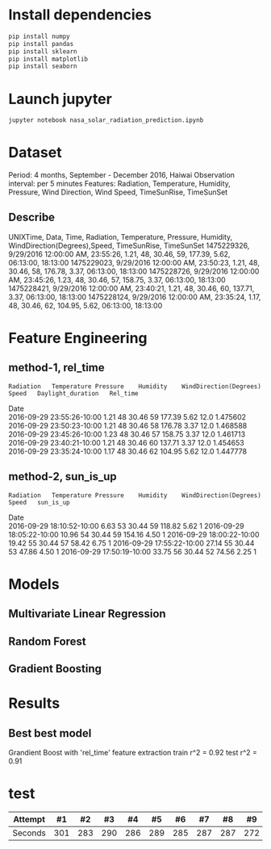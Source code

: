 # Install dependencies

```python
pip install numpy
pip install pandas
pip install sklearn
pip install matplotlib
pip install seaborn
```

# Launch jupyter
```python
jupyter notebook nasa_solar_radiation_prediction.ipynb
```

# Dataset

Period: 4 months, September - December 2016, Haiwai
Observation interval: per 5 minutes
Features: Radiation, Temperature, Humidity, Pressure, Wind Direction, Wind Speed, TimeSunRise, TimeSunSet

## Describe
UNIXTime,   Data,                   Time,       Radiation,  Temperature,    Pressure,   Humidity,   WindDirection(Degrees),Speed,   TimeSunRise,    TimeSunSet
1475229326, 9/29/2016 12:00:00 AM,  23:55:26,   1.21,       48,             30.46,      59,         177.39,                 5.62,   06:13:00,       18:13:00
1475229023, 9/29/2016 12:00:00 AM,  23:50:23,   1.21,       48,             30.46,      58,         176.78,                 3.37,   06:13:00,       18:13:00
1475228726, 9/29/2016 12:00:00 AM,  23:45:26,   1.23,       48,             30.46,      57,         158.75,                 3.37,   06:13:00,       18:13:00
1475228421, 9/29/2016 12:00:00 AM,  23:40:21,   1.21,       48,             30.46,      60,         137.71,                 3.37,   06:13:00,       18:13:00
1475228124, 9/29/2016 12:00:00 AM,  23:35:24,   1.17,       48,             30.46,      62,         104.95,                 5.62,   06:13:00,       18:13:00


# Feature Engineering

## method-1, rel_time
    Radiation	Temperature	Pressure	Humidity	WindDirection(Degrees)	Speed	Daylight_duration	Rel_time
Date								
2016-09-29 23:55:26-10:00	1.21	48	30.46	59	177.39	5.62	12.0	1.475602
2016-09-29 23:50:23-10:00	1.21	48	30.46	58	176.78	3.37	12.0	1.468588
2016-09-29 23:45:26-10:00	1.23	48	30.46	57	158.75	3.37	12.0	1.461713
2016-09-29 23:40:21-10:00	1.21	48	30.46	60	137.71	3.37	12.0	1.454653
2016-09-29 23:35:24-10:00	1.17	48	30.46	62	104.95	5.62	12.0	1.447778


## method-2, sun_is_up
	Radiation	Temperature	Pressure	Humidity	WindDirection(Degrees)	Speed	sun_is_up
Date							
2016-09-29 18:10:52-10:00	6.63	53	30.44	59	118.82	5.62	1
2016-09-29 18:05:22-10:00	10.96	54	30.44	59	154.16	4.50	1
2016-09-29 18:00:22-10:00	19.42	55	30.44	57	58.42	6.75	1
2016-09-29 17:55:22-10:00	27.14	55	30.44	53	47.86	4.50	1
2016-09-29 17:50:19-10:00	33.75	56	30.44	52	74.56	2.25	1


# Models

## Multivariate Linear Regression
## Random Forest
## Gradient Boosting


# Results
## Best best model
Grandient Boost with 'rel_time' feature extraction
train r^2 = 0.92
test r^2 = 0.91


# test
| Attempt | #1 | #2 | #3 | #4 | #5 | #6 | #7 | #8 | #9 | #10 | #11 | #12 |
| :---: | :---: | :---: | :---: | :---: | :---: | :---: | :---: | :---: | :---: | :---: | :---: | :---: |
| Seconds | 301 | 283 | 290 | 286 | 289 | 285 | 287 | 287 | 272 | 276 | 269 | 254 |